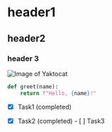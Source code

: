 # header1

## header2

### header 3

![Image of Yaktocat](https://octodex.github.com/images/yaktocat.png)

``` python
def greet(name):
    return f"Hello, {name}!"
```


- [x] Task1 (completed)
- [x] Task2 (completed)
- [ ] Task3

